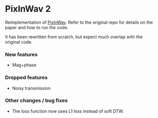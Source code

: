 # PixInWav 2

Reimplementation of [PixInWav](https://github.com/margaritageleta/PixInWav). Refer to the original repo for details on the paper and how to run the code.

It has been rewritten from scratch, but expect much overlap with the original code.


### New features
* Mag+phase


### Dropped features
* Noisy transmission


### Other changes / bug fixes
* The loss function now uses L1 loss instead of soft DTW.
